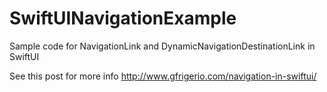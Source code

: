 # SwiftUINavigationExample
Sample code for NavigationLink and DynamicNavigationDestinationLink in SwiftUI

See this post for more info http://www.gfrigerio.com/navigation-in-swiftui/
